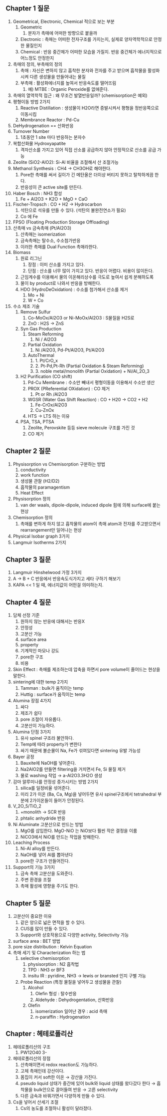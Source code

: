 ## Chapter 1 질문

1. Geometrical, Electronic, Chemical 적으로 보는 부분
    1. Geometric 
        1. 분자가 촉매에 어떠한 방향으로 붙을까
    2. Electronic : 촉매는 어떠한 전자구조를 가지는지, 실제로 양자역학적으로 안정한 물질인지 
    3. Chemical : 반응 중간체가 어떠한 모습을 가질지. 반응 중간체가 에너지적으로 어느정도 안정한지
2. 촉매의 정의,  부촉매의 정의
    1. 촉매 : 자신은 변하지 않고 흡착한 분자와 전자를 주고 받으며 흡착물을 활성화시켜 다른 생성물을 만들어내는 물질
    2. 부촉매 :  활성화에너지를 높여서 반응속도를 떨어뜨림
        1. 예) MTBE : Organic Peroxide를 없애준다.
3. 촉매의 열역학적 접근 : 왜 무조건 발열반응일까? (chemisorption은 예외)
4. 평형이동 방법 2가지
    1. Reactive Distillation : 생성물이 H2O라면 증발시켜서 평형을 정반응쪽으로 이동시킴
    2. Membrance Reactor : Pd-Cu
5. DeHydrogenation == 산화반응
6. Turnover Number
    1. 1초동안 1 site 마다 반응하는 분자수
7. 복합산화물 Hydroxyapatite
    1. 격자산소를 가지고 있어 직접 산소를 공급하지 않아 안정적으로 산소를 공급 가능
8. Zeolite (SiO2-AlO2): Si-Al 비율을 조절해서 산 조절가능
9. Methanol Synthesis : CH4 → CH3OH로 해야한다.
    1. Pore한 촉매를 써서 길이가 긴 메탄올은 더이상 버티지 못하고 탈착하게끔 한다.
    2. 반응성이 큰 active site를 만든다.
10. Haber Bosch : NH3 합성
    1. Fe + Al2O3 + K2O + MgO + CaO
11. Fischer-Tropsch : CO + H2 → Hydrocarbon
    1. 석탄으로 석유를 만들 수 있다. (석탄의 불완전연소가 필요)
    2. Co 에 Fe
12. FPSO (Floating Production Storage Offloading)
13. 산촉매 vs 금속촉매 (Pt/Al2O3)
    1. 산촉매는 isomerization
    2. 금속촉매는 탈수소, 수소첨가반응
    3. 이러한 촉매를 Dual Function 촉매라한다.
14. Biomass
    1. 원료 리그닌
        1. 장점 : 이미 산소를 가지고 있다.
        2. 단점 : 산소를 너무 많이 가지고 있다. 반응이 어렵다. 비용이 많이든다.
    2. 근임계수를 이용해서 물의 이온해리상수를 극도로 높여서 쉽게 분해하도록
    3. 물이 by product로 나와서 반응을 방해한다.
    4. HDO (HydroDeOxidation) : 수소를 첨가해서 산소를 제거
        1. Mo + Ni
        2. W + Co
15. 수소 제조 기술
    1. Remove Sulfur
        1. Co-MoOx/Al2O3 or Ni-MoOx/Al2O3 : S물질을 H2S로
        2. ZnO : H2S → ZnS
    2. Syn Gas Production
        1. Steam Reforming
            1. Ni / Al2O3
        2. Partial Oxidation
            1. Ni /Al2O3, Pd-Pt/Al2O3, Pt/Al2O3
        3. AutoThermal
            1. 1. Pt/CrO_x
            2. 2. Pt-Pd,Pt-Rh (Partial Oxidation & Steam Reforming)
            3. 3. noble metal/monolith (Partial Oxidation) + Ni/Al_2O_3
    3. H2 Purification (CO shift)
        1. Pd-Cu Membrane : 수소만 빼내서  평형이동을 이용해서 수소만 생산
        2. PROX (PReferential OXidation) : CO 제거
            1. Pt or Rh /Al2O3
        3. WGSR (Water Gas Shift Reaction) : CO + H20 → CO2 + H2 
            1. Fe-CrOx/Al2O3
            2. Cu-ZnOx
        4. HTS → LTS 하는 이유
    4. PSA, TSA, PTSA
        1. Zeolite, Perovskite 등등 sieve molecule 구조를 가진 것
        2. CO 제거

## Chapter 2 질문

1. Physisorption vs Chemisorption 구분하는 방법
    1. conductivity
    2. work function
    3. 생성물 관찰 (H2/D2)
    4. 흡착물의 paramagentism
    5. Heat Effect
2. Physisorption 정의 
    1. van der waals, dipole-dipole, induced dipole 힘에 의해 surface에 붙는 현상
3. Chemisorption 정의 
    1. 촉매를 변하게 하지 않고 흡착물의 atom이 촉매 atom과 전자를 주고받으면서 rearrangement만 일어나는 현상
4. Physical Isobar graph 3가지
5. Langmuir Isotherms 2가지

## Chapter 3 질문

1. Langmuir Hinshelwood 가정 3가지
2. A → B + C 반응에서 반응속도식가지고 세타 구하기 해보기
3. KAPA << 1 일 때,  에너지값이 어떤걸 의미하는지.

## Chapter 4 질문

1. 담체 선정 기준
    1. 원하지 않는 반응에 대해서는 반응X
    2. 안정성
    3. 고분산 가능
    4. surface area
    5. property
    6. 기계적인 마모나 강도
    7. pore한 구조
    8. 비용
2. Skin Effect : 촉매를 제조하는데 압축을 하면서 pore volume이 줄어드는 현상을 말한다.
3. sintering에 대한 temp 2가지
    1. Tamman : bulk가 움직이는 temp
    2. Huttig : surface가 움직이는 temp
4. Alumina 장점 4가지
    1. 싸다
    2. 제조가 쉽다
    3. pore 조절이 자유롭다.
    4. 고분산이 가능하다.
5. Alumina 단점 3가지
    1. 유사 spinel 구조라 불안하다.
    2. Temp에 따라 property가 변한다
    3. 싸기 때문에 불순물이 Na, Fe가 섞여있다면 sintering 유발 가능성
6. Bayer 공정
    1. Bauxite에 NaOH를 넣어준다.
    2. Na2AlO2를 만들면 filtering을 거치면서 Fe, Si 물질 제거
    3. 물로 washing 작업 → a-Al2O3.3H2O 생성
7. 감마 알루미나를 안정성 증가시키는 방법 2가지
    1. silica를 일정비율 섞어준다.
    2. 미리 2가 이온 (Ba, Ca, Mg)을 넣어두면 유사 spinel구조에서 tetrahedral 부분에 2가이온들이 들어가 안정된다.
8. V_2O_5/TiO_2
    1. +monolith → SCR 반응
    2. phtalic anhydride 반응
9. Ni Aluminate 고분산으로 만드는 방법
    1. MgO를 삽입한다.  MgO-NiO 는 NiO보다 훨씬 작은 결정을 이룸
    2. NiCO3에서 NiO를 만드는 작업을 방해한다.
10. Leaching Process
    1. Ni-Al alloy를 만든다.
    2. NaOH를 넣어 Al를 뽑아낸다
    3. pore한 구조가 만들어진다.
11. Support의 기능 3가지
    1. 금속 촉매 고분산을 도와준다.
    2. 주변 환경을 조절
    3. 촉매 활성에 영향을 주기도 한다.

## Chapter 5 질문

1. 고분산이 중요한 이유
    1. 같은 양으로 넓은 면적을 할 수 있다.
    2. CUS를 많이 만들 수 있다.
    3. Support와 상호작용으로 다양한 activity, Selectivity 가능
2. surface area : BET 방법
3. pore size distribution : Kelvin Equation
4. 촉매 세기 및 Characterization 하는 법
    1. selective chemisorption
        1. physisorption : N2 흡착법
        2. TPD : NH3 or BF3
        3. insitu IR : pyridine, NH3 → lewis or bransted 인지 구별 가능
    2. Probe Reaction (특정 물질을 넣어두고 생성물을 관찰)
        1. Alcohol
            1. Olefin 형성 : 탈수반응
            2. Aldehyde : Dehydrogentation, 산화반응
        2. Olefin
            1. isomerization 일어난 경우 : acid 촉매
            2. n-paraffin : Hydrogenation

## Chapter : 헤테로폴리산

1. 헤테로폴리산의 구조
    1. PW12O40 3-
2. 헤테로폴리산의 장점
    1. 산촉매이면서 redox reaction도 가능하다.
    2. 고체 촉매인데 강산이다.
    3. 몸집이 커서 soft한 이온 → 강산을 가진다.
    4. pseudo liquid 상태가 중간에 있어 bulk와 liquid 상태를 왔다갔다 한다 → 흡착물을 bulk안으로 끌어들여 반응 → 고른 selectivity
    5. 다른 금속과 바꿔가면서 다양하게 만들 수 있다.
3. Cs을 넣어서 산세기 조절
    1. Cs의 농도를 조절하니 활성이 달라졌다.